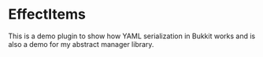 EffectItems
===========

This is a demo plugin to show how YAML serialization in Bukkit works and is also a demo for my abstract manager library.
